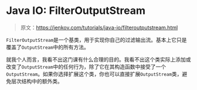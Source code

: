 # Java IO: FilterOutputStream

> 原文：<https://jenkov.com/tutorials/java-io/filteroutputstream.html>

`FilterOutputStream`是一个基类，用于实现你自己的过滤输出流。基本上它只是覆盖了`OutputStream`中的所有方法。

就我个人而言，我看不出这门课有什么合理的目的。我看不出这个类实际上添加或改变了`OutputStream`中的任何行为，除了它在其构造函数中接受了一个`OutputStream`。如果你选择扩展这个类，你也可以直接扩展`OutputStream`类，避免层次结构中的额外类。
